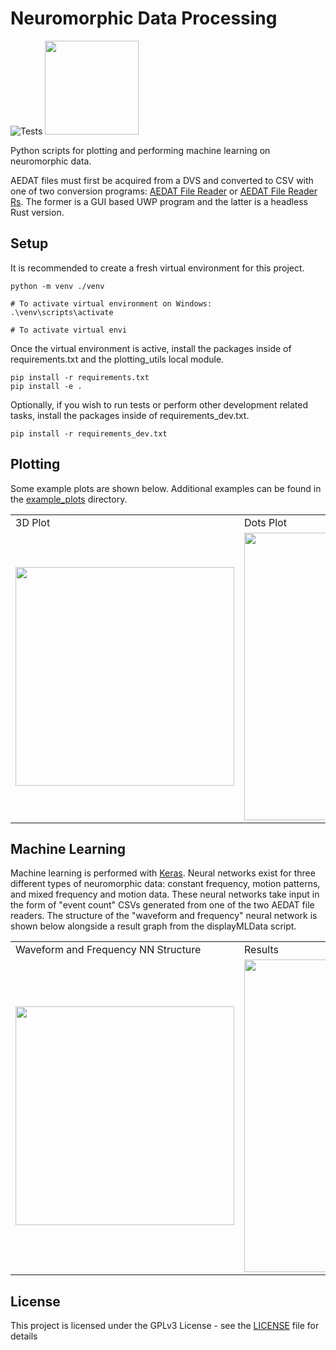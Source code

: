 # Neuromorphic Data Processing
![Tests](https://github.com/MartinNowak96/Neuromorphic-Data-Processing/actions/workflows/tests.yml/badge.svg)
<a href="https://forthebadge.com/">
<img src="https://forthebadge.com/images/badges/works-on-my-machine.svg" width="150">
</a>

Python scripts for plotting and performing machine learning on neuromorphic data.

AEDAT files must first be acquired from a DVS and converted to CSV with one of two conversion programs: [AEDAT File Reader](https://github.com/MartinNowak96/AEDAT-File-Reader) or [AEDAT File Reader Rs](https://github.com/Mibblez/aedat-file-reader-rs). The former is a GUI based UWP program and the latter is a headless Rust version.

##  Setup

It is recommended to create a fresh virtual environment for this project.
```
python -m venv ./venv
```

```
# To activate virtual environment on Windows:
.\venv\scripts\activate 

# To activate virtual envi
```

Once the virtual environment is active, install the packages inside of requirements.txt and the plotting_utils local module.  

```
pip install -r requirements.txt
pip install -e .
```

Optionally, if you wish to run tests or perform other development related tasks, install the packages inside of requirements_dev.txt.

```
pip install -r requirements_dev.txt
```

## Plotting

Some example plots are shown below. Additional examples can be found in the [example_plots](examples/example_plots) directory.

<table>
  <tr>
     <td>3D Plot</td>
     <td>Dots Plot</td>
  </tr>
  <tr>
    <td><img src="examples/example_plots/3D_Plot.jpg" width=350></td>
    <td><img src="examples/example_plots/Dots.png" width=460></td>
  </tr>
 </table>

## Machine Learning

Machine learning is performed with [Keras](https://keras.io/). Neural networks exist for three different types of neuromorphic data: constant frequency, motion patterns, and mixed frequency and motion data. These neural networks take input in the form of "event count" CSVs generated from one of the two AEDAT file readers. The structure of the "waveform and frequency" neural network is shown below alongside a result graph from the displayMLData script.

<table>
  <tr>
     <td>Waveform and Frequency NN Structure</td>
     <td>Results</td>
  </tr>
  <tr>
    <td><img src="examples/nn_examples/freq&waveformNN.png" width=350></td>
    <td><img src="examples/nn_examples/freq&waveformNN_resultGraph.png" width=500></td>
  </tr>
 </table>

## License

This project is licensed under the GPLv3 License - see the [LICENSE](LICENSE) file for details

